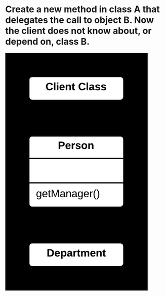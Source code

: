 ﻿# Create a new method in class A that delegates the call to object B. Now the client does not know about, or depend on, class B.
![File2](file2.png)